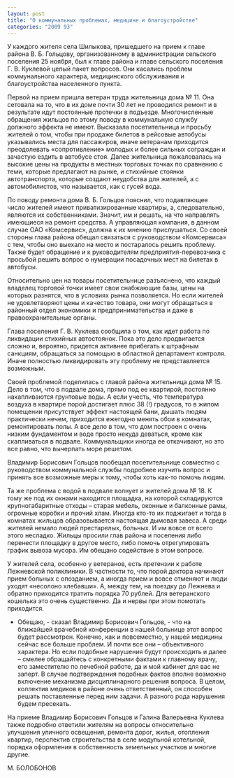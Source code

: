 ```yaml
---
layout: post
title: "О коммунальных проблемах, медицине и благоустройстве"
categories: "2009 93"
---
```


У каждого жителя села Шилыкова, пришедшего на прием к главе района В. Б. Гольцову, организованному в администрации сельского поселения 25 ноября, был к главе района и главе сельского поселения Г. В. Куклевой целый пакет вопросов. Они касались проблем коммунального характера, медицинского обслуживания и благоустройства населенного пункта.

Первой на прием пришла ветеран труда жительница дома № 11. Она сетовала на то, что в их доме почти 30 лет не проводился ремонт и в результате идут постоянные протечки в подъезде. Многочисленные обращения жильцов по этому поводу в коммунальную службу должного эффекта не имеют. Высказала посетительница и просьбу жителей о том, чтобы при продаже билетов в рейсовые автобусы указывались места для пассажиров, иначе ветеранам приходится преодолевать «сопротивление» молодых и более сильных сограждан и зачастую ездить в автобусе стоя. Далее жительница пожаловалась на высокие цены на продукты в местных торговых точках по сравнению с теми, которые предлагают на рынке, и стихийные стоянки автотранспорта, которые создают неудобства для жителей, а с автомобилистов, что называется, как с гусей вода.

По поводу ремонта дома В. Б. Гольцов пояснил, что подавляющее число жителей имеют приватизированные квартиры, а, следовательно, являются их собственниками. Значит, им и решать, на что направлять имеющиеся на ремонт средства. А управляющая компания, в данном случае ОАО «Комсервис», должна к их мнению прислушаться. Со своей стороны глава района обещал связаться с руководством «Комсервиса» с тем, чтобы оно выехало на место и постаралось решить проблему. Также будет обращение и к руководителям предприятия-перевозчика с просьбой решить вопрос о нумерации посадочных мест на билетах в автобусы.

Относительно цен на товары посетительнице разъяснено, что каждый владелец торговой точки имеет свои снабжающие базы, цены на которых разнятся, что в условиях рынка позволяется. Но если жителей не удовлетворяют цены и качество товара, они могут обращаться в районный отдел экономики и предпринимательства и даже в правоохранительные органы.

Глава поселения Г. В. Куклева сообщила о том, как идет работа по ликвидации стихийных автостоянок. Пока это дело продвигается сложно и, вероятно, придется активнее прибегать к штрафным санкциям, обращаться за помощью в областной департамент контроля. Иначе полностью ликвидировать эту проблему не представляется возможным.

Своей проблемой поделилась с главой района жительница дома № 15. Дело в том, что в подвале дома, прямо под ее квартирой, постоянно накапливаются грунтовые воды. А если учесть, что температура воздуха в квартире порой достигает плюс 38 (!) градусов, то в жилом помещении присутствует эффект настоящей бани, дышать людям практически нечем, приходится ежегодно менять обои в комнатах, ремонтировать полы. А все дело в том, что дом построен с очень низким фундаментом и воде просто некуда деваться, кроме как скапливаться в подвале. Коммунальщики иногда ее откачивают, но это все равно, что вычерпать море решетом.

Владимир Борисович Гольцов пообещал посетительнице совместно с руководством коммунальной службы подробнее изучить вопрос и принять все возможные меры к тому, чтобы хоть как-то помочь людям.

Та же проблема с водой в подвале волнует и жителей дома № 18. К тому же под их окнами находится площадка, на которой складируются крупногабаритные отходы – старая мебель, оконные и балконные рамы, огромные коробки и прочий хлам. Иногда кто-то их поджигает и тогда в комнатах жильцов образовывается настоящая дымовая завеса. А среди жителей немало людей престарелых, больных. И им вовсе от всего этого несладко. Жильцы просили глав района и поселения либо перенести площадку в другое место, либо помочь отрегулировать график вывоза мусора. Им обещано содействие в этом вопросе.

У жителей села, особенно у ветеранов, есть претензии к работе Лежневской поликлиники. В частности то, что порой доктора начинают прием больных с опозданием, а иногда прием и вовсе отменяют и люди уходят «несолоно хлебавши». А, между тем, на поездку до Лежнева и обратно приходится тратить порядка 70 рублей. Для ветеранского кошелька это очень существенно. Да и нервы при этом помотать приходится.

- Обещаю, - сказал Владимир Борисович Гольцов, - что на ближайшей врачебной конференции в нашей больнице этот вопрос будет рассмотрен. Конечно, как и повсеместно, у нашей медицины сейчас все больше проблем. И почти все они – объективного характера. Но если подобные нарушения будут происходить и далее – смелее обращайтесь с конкретными фактами к главному врачу, его заместителю по лечебной работе, да и мой кабинет для вас не заперт. В случае подтверждения подобных фактов вполне возможно включение механизма дисциплинарного решения вопроса. В целом, коллектив медиков в районе очень ответственный, он способен решать поставленные перед ним задачи. А разного рода нарушения будем пресекать.

На приеме Владимир Борисович Гольцов и Галина Валерьевна Куклева также подробно ответили жителям на вопросы относительно улучшения уличного освещения, ремонта дорог, жилья, отопления квартир, перспектив строительства в селе модульной котельной, порядка оформления в собственность земельных участков и многие другие.

М. БОЛОБОНОВ


